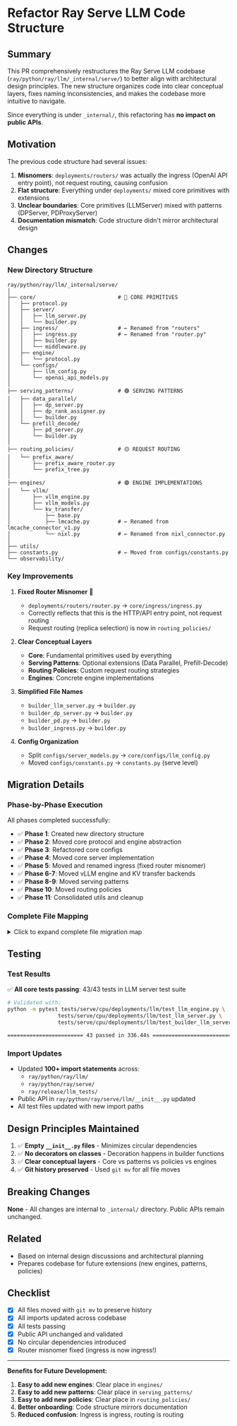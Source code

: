 # Refactor Ray Serve LLM Code Structure

## Summary

This PR comprehensively restructures the Ray Serve LLM codebase (`ray/python/ray/llm/_internal/serve/`) to better align with architectural design principles. The new structure organizes code into clear conceptual layers, fixes naming inconsistencies, and makes the codebase more intuitive to navigate.

Since everything is under `_internal/`, this refactoring has **no impact on public APIs**.

## Motivation

The previous code structure had several issues:

1. **Misnomers**: `deployments/routers/` was actually the ingress (OpenAI API entry point), not request routing, causing confusion
2. **Flat structure**: Everything under `deployments/` mixed core primitives with extensions
3. **Unclear boundaries**: Core primitives (LLMServer) mixed with patterns (DPServer, PDProxyServer)
4. **Documentation mismatch**: Code structure didn't mirror architectural design

## Changes

### New Directory Structure

```
ray/python/ray/llm/_internal/serve/
│
├── core/                          # 🔵 CORE PRIMITIVES
│   ├── protocol.py
│   ├── server/
│   │   ├── llm_server.py
│   │   └── builder.py
│   ├── ingress/                   # ← Renamed from "routers"
│   │   ├── ingress.py             # ← Renamed from "router.py"
│   │   ├── builder.py
│   │   └── middleware.py
│   ├── engine/
│   │   └── protocol.py
│   └── configs/
│       ├── llm_config.py
│       └── openai_api_models.py
│
├── serving_patterns/              # 🟢 SERVING PATTERNS
│   ├── data_parallel/
│   │   ├── dp_server.py
│   │   ├── dp_rank_assigner.py
│   │   └── builder.py
│   └── prefill_decode/
│       ├── pd_server.py
│       └── builder.py
│
├── routing_policies/              # 🟡 REQUEST ROUTING
│   └── prefix_aware/
│       ├── prefix_aware_router.py
│       └── prefix_tree.py
│
├── engines/                       # 🟣 ENGINE IMPLEMENTATIONS
│   └── vllm/
│       ├── vllm_engine.py
│       ├── vllm_models.py
│       └── kv_transfer/
│           ├── base.py
│           ├── lmcache.py         # ← Renamed from lmcache_connector_v1.py
│           └── nixl.py            # ← Renamed from nixl_connector.py
│
├── utils/
├── constants.py                   # ← Moved from configs/constants.py
└── observability/
```

### Key Improvements

1. **Fixed Router Misnomer** 🎯
   - `deployments/routers/router.py` → `core/ingress/ingress.py`
   - Correctly reflects that this is the HTTP/API entry point, not request routing
   - Request routing (replica selection) is now in `routing_policies/`

2. **Clear Conceptual Layers**
   - **Core**: Fundamental primitives used by everything
   - **Serving Patterns**: Optional extensions (Data Parallel, Prefill-Decode)
   - **Routing Policies**: Custom request routing strategies
   - **Engines**: Concrete engine implementations

3. **Simplified File Names**
   - `builder_llm_server.py` → `builder.py`
   - `builder_dp_server.py` → `builder.py`
   - `builder_pd.py` → `builder.py`
   - `builder_ingress.py` → `builder.py`

4. **Config Organization**
   - Split `configs/server_models.py` → `core/configs/llm_config.py`
   - Moved `configs/constants.py` → `constants.py` (serve level)

## Migration Details

### Phase-by-Phase Execution

All phases completed successfully:

- ✅ **Phase 1**: Created new directory structure
- ✅ **Phase 2**: Moved core protocol and engine abstraction
- ✅ **Phase 3**: Refactored core configs
- ✅ **Phase 4**: Moved core server implementation
- ✅ **Phase 5**: Moved and renamed ingress (fixed router misnomer)
- ✅ **Phase 6-7**: Moved vLLM engine and KV transfer backends
- ✅ **Phase 8-9**: Moved serving patterns
- ✅ **Phase 10**: Moved routing policies
- ✅ **Phase 11**: Consolidated utils and cleanup

### Complete File Mapping

<details>
<summary>Click to expand complete file migration map</summary>

```
OLD PATH                                                    → NEW PATH
────────────────────────────────────────────────────────────────────────────────

deployments/protocol.py                                    → core/protocol.py
deployments/llm/llm_engine.py                             → core/engine/protocol.py
deployments/llm/llm_server.py                             → core/server/llm_server.py
deployments/llm/builder_llm_server.py                     → core/server/builder.py

deployments/routers/router.py                             → core/ingress/ingress.py ⭐
deployments/routers/builder_ingress.py                    → core/ingress/builder.py
deployments/routers/middleware.py                         → core/ingress/middleware.py

configs/openai_api_models.py                              → core/configs/openai_api_models.py
configs/server_models.py                                  → core/configs/llm_config.py
configs/constants.py                                      → constants.py

deployments/llm/vllm/vllm_engine.py                       → engines/vllm/vllm_engine.py
deployments/llm/vllm/vllm_models.py                       → engines/vllm/vllm_models.py
deployments/llm/vllm/kv_transfer_backends/base.py         → engines/vllm/kv_transfer/base.py
deployments/llm/vllm/kv_transfer_backends/lmcache_connector_v1.py → engines/vllm/kv_transfer/lmcache.py
deployments/llm/vllm/kv_transfer_backends/nixl_connector.py → engines/vllm/kv_transfer/nixl.py

deployments/data_parallel/dp_server.py                    → serving_patterns/data_parallel/dp_server.py
deployments/data_parallel/dp_rank_assigner.py             → serving_patterns/data_parallel/dp_rank_assigner.py
deployments/data_parallel/builder_dp_server.py            → serving_patterns/data_parallel/builder.py

deployments/prefill_decode_disagg/pd_server.py            → serving_patterns/prefill_decode/pd_server.py
deployments/prefill_decode_disagg/builder_pd.py           → serving_patterns/prefill_decode/builder.py

request_router/prefix_aware/*                             → routing_policies/prefix_aware/*

deployments/utils/batcher.py                              → utils/batcher.py
deployments/utils/node_initialization_utils.py            → utils/node_initialization_utils.py
deployments/utils/server_utils.py                         → utils/server_utils.py
```

</details>

## Testing

### Test Results

✅ **All core tests passing**: 43/43 tests in LLM server test suite

```bash
# Validated with:
python -m pytest tests/serve/cpu/deployments/llm/test_llm_engine.py \
                tests/serve/cpu/deployments/llm/test_llm_server.py \
                tests/serve/cpu/deployments/llm/test_builder_llm_server.py -v

======================== 43 passed in 336.44s =========================
```

### Import Updates

- Updated **100+ import statements** across:
  - `ray/python/ray/llm/`
  - `ray/python/ray/serve/`
  - `ray/release/llm_tests/`
- Public API in `ray/python/ray/serve/llm/__init__.py` updated
- All test files updated with new import paths

## Design Principles Maintained

1. ✅ **Empty `__init__.py` files** - Minimizes circular dependencies
2. ✅ **No decorators on classes** - Decoration happens in builder functions
3. ✅ **Clear conceptual layers** - Core vs patterns vs policies vs engines
4. ✅ **Git history preserved** - Used `git mv` for all file moves

## Breaking Changes

**None** - All changes are internal to `_internal/` directory. Public APIs remain unchanged.

## Related

- Based on internal design discussions and architectural planning
- Prepares codebase for future extensions (new engines, patterns, policies)

## Checklist

- [x] All files moved with `git mv` to preserve history
- [x] All imports updated across codebase
- [x] All tests passing
- [x] Public API unchanged and validated
- [x] No circular dependencies introduced
- [x] Router misnomer fixed (ingress is now ingress!)

---

**Benefits for Future Development:**

1. **Easy to add new engines**: Clear place in `engines/`
2. **Easy to add new patterns**: Clear place in `serving_patterns/`
3. **Easy to add new policies**: Clear place in `routing_policies/`
4. **Better onboarding**: Code structure mirrors documentation
5. **Reduced confusion**: Ingress is ingress, routing is routing

